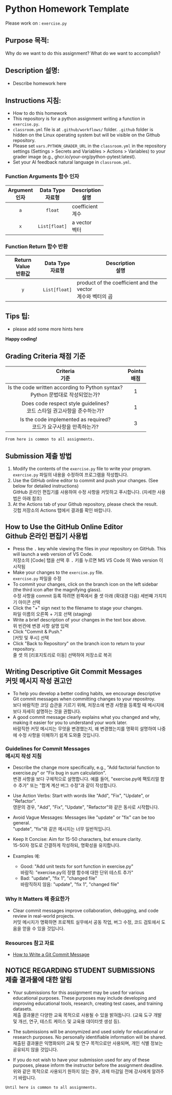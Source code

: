 # Python Homework Template
Please work on : `exercise.py`

## Purpose 목적:

Why do we want to do this assignment? What do we want to accomplish?

## Description 설명:

* Describe homework here

## Instructions 지침:

* How to do this homework
* This repository is for a python assignment writing a function in `exercise.py`.
* `classroom.yml` file is at `.github/workflows/` folder. `.github` folder is hidden on the Linux operating system but will be visible on the Github repository.
* Please set `vars.PYTHON_GRADER_URL` in the `classroom.yml` in the repository settings (Settings > Secrets and Variables > Actions > Variables) to your grader image (e.g., ghcr.io/your-org/python-pytest:latest).
* Set your AI feedback natural language in `classroom.yml`.

### Function Arguments 함수 인자

 Argument<br>인자 | Data Type<br>자료형 | Description<br>설명
:---------------:|:-----------------:|------------------------
    `a`          | `float`           | coefficient<br>계수
    `x`          | `List[float]`     | a vector<br>벡터

### Function Return 함수 반환

 Return Value<br>반환값 | Data Type<br>자료형 | Description<br>설명
:--------------------:|:------------------:|--------------------
     `y`              | `List[float]`      | product of the coefficient and the vector<br>계수와 벡터의 곱

## Tips 팁:

* please add some more hints here

__Happy coding!__

## Grading Criteria 채점 기준

| Criteria<br>기준 | Points<br>배점 |
|:-----:|:-----:|
| Is the code written according to Python syntax?<br>Python 문법대로 작성되었는가? | 1 |
| Does code respect style guidelines?<br>코드 스타일 권고사항을 준수하는가? | 1 |
| Is the code implemented as required?<br>코드가 요구사항을 만족하는가? | 3 |

``From here is common to all assignments.``

## Submission 제출 방법

1. Modify the contents of the `exercise.py` file to write your program.<br>`exercise.py` 파일의 내용을 수정하여 프로그램을 작성합니다.
2. Use the GitHub online editor to commit and push your changes. (See below for detailed instructions)<br>GitHub 온라인 편집기를 사용하여 수정 사항을 커밋하고 푸시합니다. (자세한 사용법은 아래 참조)
3. At the Actions tab of your Github repository, please check the result.<br>깃헙 저장소의 Actions 탭에서 결과를 확인 바랍니다.

## How to Use the GitHub Online Editor<br>Github 온라인 편집기 사용법

* Press the <kbd>.</kbd> key while viewing the files in your repository on GitHub. This will launch a web version of VS Code.<br>저장소의 [Code] 탭을 선택 후 <kbd>.</kbd> 키를 누르면 MS VS Code 의 Web version 이 시작됨
* Make your changes to the `exercise.py` file.<br>`exercise.py` 파일을 수정
* To commit your changes, click on the branch icon on the left sidebar (the third icon after the magnifying glass).<br>수정 사항을 commit 등록 하려면 왼쪽에서 줄 셋 아래 (확대경 다음) 세번째 가지치기 아이콘 선택
* Click the "+" sign next to the filename to stage your changes.<br>파일 이름의 오른쪽 + 기호 선택 (staging)
* Write a brief description of your changes in the text box above.<br>위 빈칸에 변경 사항 설명 입력
* Click "Commit & Push."<br>[커밋 및 푸시] 선택
* Click "Back to Repository" on the branch icon to return to your repository.<br>줄 셋 의 [리포지토리로 이동] 선택하여 저장소로 복귀


## Writing Descriptive Git Commit Messages<br>커밋 메시지 작성 권고안

* To help you develop a better coding habits, we encourage descriptive Git commit messages when committing changes to your repositroy.<br>보다 바람직한 코딩 습관을 기르기 위해, 저장소에 변경 사항을 등록할 때 메시지에 보다 자세히 설명하는 것을 권합니다.
* A good commit message clearly explains what you changed and why, making it easier for you to understand your work later.<br>바람직한 커밋 메시지는 무엇을 변경했는지, 왜 변경했는지를 명확히 설명하여 나중에 수정 사항을 이해하기 쉽게 도와줄 것입니다.

### Guidelines for Commit Messages<br>메시지 작성 지침
* Describe the change more specifically, e.g., "Add factorial function to exercise.py" or "Fix bug in sum calculation".<br>변경 사항을 보다 구체적으로 설명합니다. 예를 들어, "exercise.py에 팩토리얼 함수 추가" 또는 "합계 계산 버그 수정"과 같이 작성합니다.
* Use Action Verbs: Start with words like "Add", "Fix", "Update", or "Refactor".<br>영문의 경우, "Add", "Fix", "Update", "Refactor"와 같은 동사로 시작합니다.

* Avoid Vague Messages: Messages like "update" or "fix" can be too general.<br>"update", "fix"와 같은 메시지는 너무 일반적입니다.

* Keep It Concise: Aim for 15-50 characters, but ensure clarity.<br>15-50자 정도로 간결하게 작성하되, 명확성을 유지합니다.
* Examples 예:
  * Good: "Add unit tests for sort function in exercise.py"<br>바람직: "exercise.py의 정렬 함수에 대한 단위 테스트 추가"
  * Bad: "update", "fix 1", "changed file"<br>바람직하지 않음: "update", "fix 1", "changed file"

### Why It Matters 왜 중요한가
* Clear commit messages improve collaboration, debugging, and code review in real-world projects.<br>커밋 메시지가 명확하면 프로젝트 실무에서 공동 작업, 버그 수정, 코드 검토에서 도움을 얻을 수 있을 것입니다.

### Resources 참고 자료
* [How to Write a Git Commit Message](https://cbea.ms/git-commit/)

## NOTICE REGARDING STUDENT SUBMISSIONS<br>제출 결과물에 대한 알림

* Your submissions for this assignment may be used for various educational purposes. These purposes may include developing and improving educational tools, research, creating test cases, and training datasets.<br>제출 결과물은 다양한 교육 목적으로 사용될 수 있을 밝혀둡니다. (교육 도구 개발 및 개선, 연구, 테스트 케이스 및 교육용 데이터셋 생성 등).

* The submissions will be anonymized and used solely for educational or research purposes. No personally identifiable information will be shared.<br>제출된 결과물은 익명화되어 교육 및 연구 목적으로만 사용되며, 개인 식별 정보는 공유되지 않을 것입니다.

* If you do not wish to have your submission used for any of these purposes, please inform the instructor before the assignment deadline.<br>위와 같은 목적으로 사용되기 원하지 않는 경우, 과제 마감일 전에 강사에게 알려주기 바랍니다.

``Until here is common to all assignments.``
